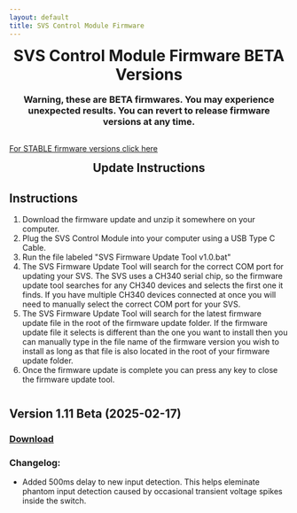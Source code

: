 ```yaml
---
layout: default
title: SVS Control Module Firmware
---
```


<h1 align="center" style="margin-top: 0px;">SVS Control Module Firmware BETA Versions</h1>
<h3 align="center" style="margin-top: 0px;">Warning, these are BETA firmwares. You may experience unexpected results. You can revert to release firmware versions at any time.</h3>

<p style="margin:30px;"></p>

[For STABLE firmware versions click here](index.md)

<h2 align="center" style="margin-top: 0px;">Update Instructions</h2>

<p style="margin:20px;"></p>

## Instructions️

1. Download the firmware update and unzip it somewhere on your computer.
2. Plug the SVS Control Module into your computer using a USB Type C Cable.
3. Run the file labeled "SVS Firmware Update Tool v1.0.bat"
4. The SVS Firmware Update Tool will search for the correct COM port for updating your SVS. The SVS uses a CH340 serial chip, so the firmware update tool searches for any CH340 devices and selects the first one it finds. If you have multiple CH340 devices connected at once you will need to manually select the correct COM port for your SVS.
5. The SVS Firmware Update Tool will search for the latest firmware update file in the root of the firmware update folder. If the firmware update file it selects is different than the one you want to install then you can manually type in the file name of the firmware version you wish to install as long as that file is also located in the root of your firmware update folder.
6. Once the firmware update is complete you can press any key to close the firmware update tool.

<p style="margin:41px;"></p>


## Version 1.11 Beta (2025-02-17)

### [Download](https://github.com/Arthrimus/SVS_Firmware_Repository/raw/refs/heads/main/SVS%20Control%20Module%20Firmwares/Beta/SVS%20Firmware%201.11%20Beta%20Update.7z)

### Changelog:
- Added 500ms delay to new input detection. This helps eleminate phantom input detection caused by occasional transient voltage spikes inside the switch.


<br/>

